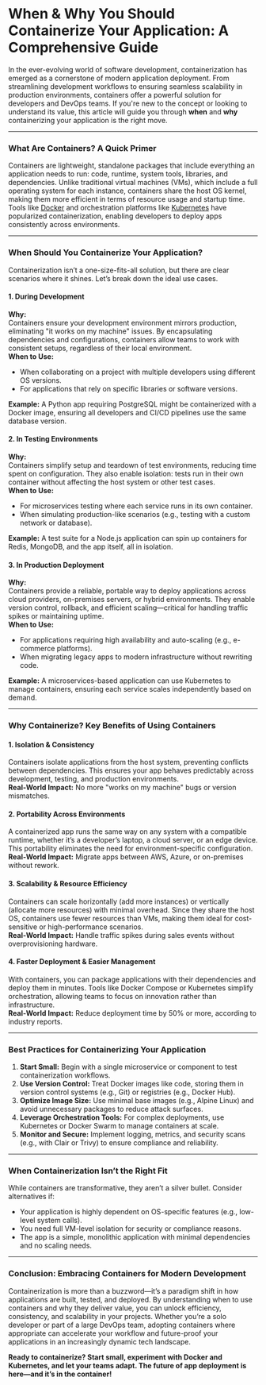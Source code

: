 # When & Why You Should Containerize Your Application: A Comprehensive Guide

In the ever-evolving world of software development, containerization has emerged as a cornerstone of modern application deployment. From streamlining development workflows to ensuring seamless scalability in production environments, containers offer a powerful solution for developers and DevOps teams. If you're new to the concept or looking to understand its value, this article will guide you through **when** and **why** containerizing your application is the right move.

---

### **What Are Containers? A Quick Primer**

Containers are lightweight, standalone packages that include everything an application needs to run: code, runtime, system tools, libraries, and dependencies. Unlike traditional virtual machines (VMs), which include a full operating system for each instance, containers share the host OS kernel, making them more efficient in terms of resource usage and startup time. Tools like [Docker](https://www.docker.com/) and orchestration platforms like [Kubernetes](https://kubernetes.io/) have popularized containerization, enabling developers to deploy apps consistently across environments.

---

### **When Should You Containerize Your Application?**

Containerization isn’t a one-size-fits-all solution, but there are clear scenarios where it shines. Let’s break down the ideal use cases.

#### **1. During Development**

**Why:**  
Containers ensure your development environment mirrors production, eliminating "it works on my machine" issues. By encapsulating dependencies and configurations, containers allow teams to work with consistent setups, regardless of their local environment.  
**When to Use:**

- When collaborating on a project with multiple developers using different OS versions.
- For applications that rely on specific libraries or software versions.

**Example:** A Python app requiring PostgreSQL might be containerized with a Docker image, ensuring all developers and CI/CD pipelines use the same database version.

#### **2. In Testing Environments**

**Why:**  
Containers simplify setup and teardown of test environments, reducing time spent on configuration. They also enable isolation: tests run in their own container without affecting the host system or other test cases.  
**When to Use:**

- For microservices testing where each service runs in its own container.
- When simulating production-like scenarios (e.g., testing with a custom network or database).

**Example:** A test suite for a Node.js application can spin up containers for Redis, MongoDB, and the app itself, all in isolation.

#### **3. In Production Deployment**

**Why:**  
Containers provide a reliable, portable way to deploy applications across cloud providers, on-premises servers, or hybrid environments. They enable version control, rollback, and efficient scaling—critical for handling traffic spikes or maintaining uptime.  
**When to Use:**

- For applications requiring high availability and auto-scaling (e.g., e-commerce platforms).
- When migrating legacy apps to modern infrastructure without rewriting code.

**Example:** A microservices-based application can use Kubernetes to manage containers, ensuring each service scales independently based on demand.

---

### **Why Containerize? Key Benefits of Using Containers**

#### **1. Isolation & Consistency**

Containers isolate applications from the host system, preventing conflicts between dependencies. This ensures your app behaves predictably across development, testing, and production environments.  
**Real-World Impact:** No more "works on my machine" bugs or version mismatches.

#### **2. Portability Across Environments**

A containerized app runs the same way on any system with a compatible runtime, whether it’s a developer’s laptop, a cloud server, or an edge device. This portability eliminates the need for environment-specific configuration.  
**Real-World Impact:** Migrate apps between AWS, Azure, or on-premises without rework.

#### **3. Scalability & Resource Efficiency**

Containers can scale horizontally (add more instances) or vertically (allocate more resources) with minimal overhead. Since they share the host OS, containers use fewer resources than VMs, making them ideal for cost-sensitive or high-performance scenarios.  
**Real-World Impact:** Handle traffic spikes during sales events without overprovisioning hardware.

#### **4. Faster Deployment & Easier Management**

With containers, you can package applications with their dependencies and deploy them in minutes. Tools like Docker Compose or Kubernetes simplify orchestration, allowing teams to focus on innovation rather than infrastructure.  
**Real-World Impact:** Reduce deployment time by 50% or more, according to industry reports.

---

### **Best Practices for Containerizing Your Application**

1. **Start Small:** Begin with a single microservice or component to test containerization workflows.
2. **Use Version Control:** Treat Docker images like code, storing them in version control systems (e.g., Git) or registries (e.g., Docker Hub).
3. **Optimize Image Size:** Use minimal base images (e.g., Alpine Linux) and avoid unnecessary packages to reduce attack surfaces.
4. **Leverage Orchestration Tools:** For complex deployments, use Kubernetes or Docker Swarm to manage containers at scale.
5. **Monitor and Secure:** Implement logging, metrics, and security scans (e.g., with Clair or Trivy) to ensure compliance and reliability.

---

### **When Containerization Isn’t the Right Fit**

While containers are transformative, they aren’t a silver bullet. Consider alternatives if:

- Your application is highly dependent on OS-specific features (e.g., low-level system calls).
- You need full VM-level isolation for security or compliance reasons.
- The app is a simple, monolithic application with minimal dependencies and no scaling needs.

---

### **Conclusion: Embracing Containers for Modern Development**

Containerization is more than a buzzword—it’s a paradigm shift in how applications are built, tested, and deployed. By understanding when to use containers and why they deliver value, you can unlock efficiency, consistency, and scalability in your projects. Whether you’re a solo developer or part of a large DevOps team, adopting containers where appropriate can accelerate your workflow and future-proof your applications in an increasingly dynamic tech landscape.

**Ready to containerize? Start small, experiment with Docker and Kubernetes, and let your teams adapt. The future of app deployment is here—and it’s in the container!**
